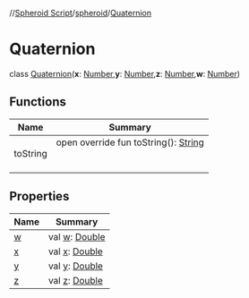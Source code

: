 //[Spheroid Script](../../index.md)/[spheroid](../index.md)/[Quaternion](index.md)



# Quaternion  
 class [Quaternion](index.md)(**x**: [Number](../-number/index.md),**y**: [Number](../-number/index.md),**z**: [Number](../-number/index.md),**w**: [Number](../-number/index.md))   


## Functions  
  
|  Name|  Summary| 
|---|---|
| toString| open override fun toString(): [String](../../spheroid/-string/index.md)  <br><br><br>


## Properties  
  
|  Name|  Summary| 
|---|---|
| [w](index.md#spheroid/Quaternion/w/#/PointingToDeclaration/)|  val [w](index.md#spheroid/Quaternion/w/#/PointingToDeclaration/): [Double](../-double/index.md)   <br>
| [x](index.md#spheroid/Quaternion/x/#/PointingToDeclaration/)|  val [x](index.md#spheroid/Quaternion/x/#/PointingToDeclaration/): [Double](../-double/index.md)   <br>
| [y](index.md#spheroid/Quaternion/y/#/PointingToDeclaration/)|  val [y](index.md#spheroid/Quaternion/y/#/PointingToDeclaration/): [Double](../-double/index.md)   <br>
| [z](index.md#spheroid/Quaternion/z/#/PointingToDeclaration/)|  val [z](index.md#spheroid/Quaternion/z/#/PointingToDeclaration/): [Double](../-double/index.md)   <br>

